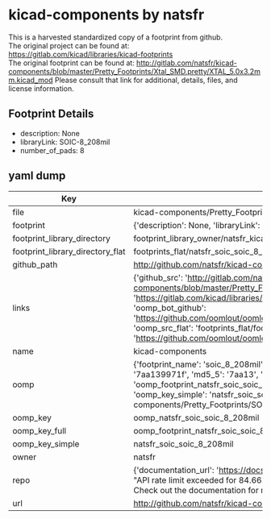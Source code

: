 # kicad-components by natsfr  
This is a harvested standardized copy of a footprint from github.  
The original project can be found at:  
https://gitlab.com/kicad/libraries/kicad-footprints  
The original footprint can be found at:
http://gitlab.com/natsfr/kicad-components/blob/master/Pretty_Footprints/Xtal_SMD.pretty/XTAL_5.0x3.2mm.kicad_mod
Please consult that link for additional, details, files, and license information.  
## Footprint Details
* description: None  
* libraryLink: SOIC-8_208mil  
* number_of_pads: 8  
## yaml dump  
| Key | Value |  
| --- | --- |  
| file | kicad-components/Pretty_Footprints/SOIC.pretty/SOIC-8_208mil.kicad_mod |  
| footprint | {'description': None, 'libraryLink': 'SOIC-8_208mil', 'number_of_pads': 8} |  
| footprint_library_directory | footprint_library_owner/natsfr_kicad-components |  
| footprint_library_directory_flat | footprints_flat/natsfr_soic_soic_8_208mil/working |  
| github_path | http://github.com/natsfr/kicad-components/blob/master/Pretty_Footprints/SOIC.pretty/SOIC-8_208mil.kicad_mod |  
| links | {'github_src': 'http://gitlab.com/natsfr/kicad-components/blob/master/Pretty_Footprints/Xtal_SMD.pretty/XTAL_5.0x3.2mm.kicad_mod', 'github_src_repo': 'https://gitlab.com/kicad/libraries/kicad-footprints', 'oomp_bot': 'footprints/natsfr_soic_soic_8_208mil/working', 'oomp_bot_github': 'https://github.com/oomlout/oomlout_oomp_footprint_bot/tree/main/footprints/natsfr_soic_soic_8_208mil/working', 'oomp_src_flat': 'footprints_flat/footprints_flat/natsfr_soic_soic_8_208mil/working', 'oomp_src_flat_github': 'https://github.com/oomlout/oomlout_oomp_footprint_src/tree/main/footprints_flat/natsfr_soic_soic_8_208mil/working'} |  
| name | kicad-components |  
| oomp | {'footprint_name': 'soic_8_208mil', 'library_name': 'soic', 'md5': '7aa139971f6a7e4960a15e2b1acd426c', 'md5_10': '7aa139971f', 'md5_5': '7aa13', 'md5_6': '7aa139', 'oomp_key': 'oomp_natsfr_soic_soic_8_208mil', 'oomp_key_extra': 'oomp_footprint_natsfr_soic_soic_8_208mil', 'oomp_key_full': 'oomp_footprint_natsfr_soic_soic_8_208mil_7aa139', 'oomp_key_simple': 'natsfr_soic_soic_8_208mil', 'original_filename': 'kicad-components/Pretty_Footprints/SOIC.pretty/SOIC-8_208mil.kicad_mod', 'owner_name': 'natsfr'} |  
| oomp_key | oomp_natsfr_soic_soic_8_208mil |  
| oomp_key_full | oomp_footprint_natsfr_soic_soic_8_208mil |  
| oomp_key_simple | natsfr_soic_soic_8_208mil |  
| owner | natsfr |  
| repo | {'documentation_url': 'https://docs.github.com/rest/overview/resources-in-the-rest-api#rate-limiting', 'message': "API rate limit exceeded for 84.66.173.59. (But here's the good news: Authenticated requests get a higher rate limit. Check out the documentation for more details.)"} |  
| url | http://github.com/natsfr/kicad-components |  

